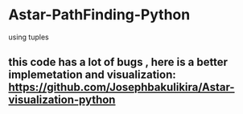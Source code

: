 # Astar-PathFinding-Python
using tuples 

## this code has a lot of bugs , here is a better implemetation and visualization: https://github.com/Josephbakulikira/Astar-visualization-python
